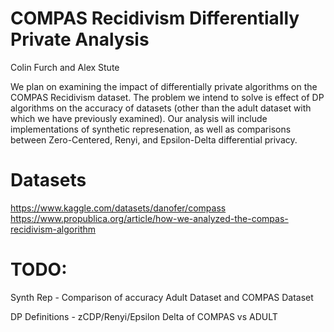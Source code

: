 # COMPAS Recidivism Differentially Private Analysis
Colin Furch and Alex Stute

We plan on examining the impact of differentially private algorithms on the COMPAS Recidivism dataset. 
The problem we intend to solve is effect of DP algorithms on the accuracy of datasets (other than the adult dataset with which we have previously examined).
Our analysis will include implementations of synthetic represenation, as well as comparisons between Zero-Centered, Renyi, and Epsilon-Delta differential privacy. 

# Datasets
https://www.kaggle.com/datasets/danofer/compass
https://www.propublica.org/article/how-we-analyzed-the-compas-recidivism-algorithm

# TODO:
Synth Rep - 
Comparison of accuracy Adult Dataset and COMPAS Dataset

DP Definitions - 
zCDP/Renyi/Epsilon Delta of COMPAS vs ADULT
